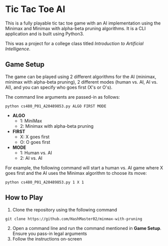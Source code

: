 # Tic Tac Toe AI

This is a fully playable tic tac toe game with an AI implementation using the Minimax
and Minimax with alpha-beta pruning algorithms. It is a CLI application and is built
using Python3.

This was a project for a college class titled *Introduction to Artificial Intelligence*.

## Game Setup
The game can be played using 2 different algorithms for the AI (minimax, minimax
with alpha-beta pruning), 2 different modes (human vs. AI, AI vs. AI), and you can 
specify who goes first (X's or O's). 

The command line arguments are passed-in as follows:
```commandline
python cs480_P01_A20489853.py ALGO FIRST MODE
```

* **ALGO**
  * 1: MiniMax
  * 2: Minimax with alpha-beta pruning
* **FIRST**
  * X: X goes first
  * O: O goes first
* **MODE**
  * 1: Human vs. AI
  * 2: AI vs. AI

For example, the following command will start a human vs. AI game where X goes first and
the AI uses the Minimax algorithm to choose its move:
```commandline
python cs480_P01_A20489853.py 1 X 1
```

## How to Play
1. Clone the repository using the following command
```commandline
git clone https://github.com/HashMaster02/minmax-with-pruning
```

2. Open a command line and run the command mentioned in **Game Setup**. Ensure you pass-in
legal arguments
3. Follow the instructions on-screen
